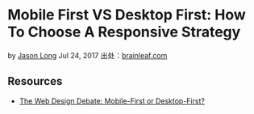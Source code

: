 # Mobile First VS Desktop First: How To Choose A Responsive Strategy
by [Jason Long](https://brainleaf.com/blog/author/lucas/)   Jul 24, 2017 出处：[brainleaf.com](https://brainleaf.com/blog/web-design/mobile-first-vs-desktop-first-how-to-choose-a-responsive-strategy/)




## Resources
- [The Web Design Debate: Mobile-First or Desktop-First?](https://www.npgroup.net/blog/web-design-debate-mobile-first-desktop-first/)
